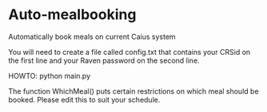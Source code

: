 # Auto-mealbooking
Automatically book meals on current Caius system

You will need to create a file called config.txt that contains your CRSid on the first line and your Raven password on the second line.

HOWTO: python main.py

The function WhichMeal() puts certain restrictions on which meal should be booked. Please edit this to suit your schedule.
